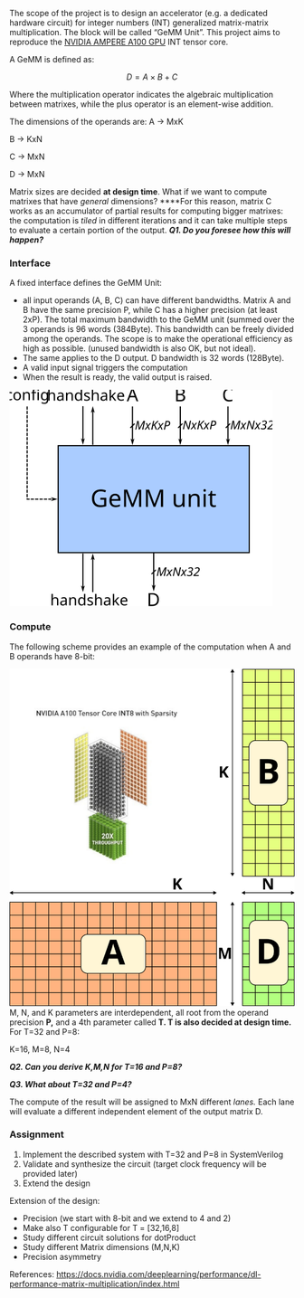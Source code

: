 The scope of the project is to design an accelerator (e.g. a dedicated hardware circuit) for integer numbers (INT) generalized matrix-matrix multiplication. The block will be called “GeMM Unit”. This project aims to reproduce the [NVIDIA AMPERE A100 GPU](https://images.nvidia.com/aem-dam/en-zz/Solutions/data-center/nvidia-ampere-architecture-whitepaper.pdf) INT tensor core.

A GeMM is defined as:

$$
D = A \times B + C
$$

Where the multiplication operator indicates the algebraic multiplication between matrixes, while the plus operator is an element-wise addition.

The dimensions of the operands are:
A → MxK

B → KxN

C → MxN

D → MxN

Matrix sizes are decided **at design time**.
What if we want to compute matrixes that have *general* dimensions?
****For this reason, matrix C works as an accumulator of partial results for computing bigger matrixes: the computation is *tiled* in different iterations and it can take multiple steps to evaluate a certain portion of the output.
***Q1. Do you foresee how this will happen?***

### Interface

A fixed interface defines the GeMM Unit: 

- all input operands (A, B, C) can have different bandwidths. 
Matrix A and B have the same precision P, while C has a higher precision (at least 2xP). 
The total maximum bandwidth to the GeMM unit (summed over the 3 operands is 96 words (384Byte). This bandwidth can be freely divided among the operands. The scope is to make the operational efficiency as high as possible. (unused bandwidth is also OK, but not ideal).
- The same applies to the D output. D bandwidth is 32 words (128Byte).
- A valid input signal triggers the computation
- When the result is ready, the valid output is raised.

![alt text](./figs/TLV.svg "Top level entity interface")

### Compute

The following scheme provides an example of the computation when A and B operands have 8-bit:

![alt text](./figs/matmul.svg "GeMM in INT8 (NVIDIA solution)")
M, N, and K parameters are interdependent, all root from the operand precision **P,** and a 4th parameter called **T. T is also decided at design time.**
For T=32 and P=8:

K=16, M=8, N=4

***Q2. Can you derive K,M,N for T=16 and P=8?***

***Q3. What about T=32 and P=4?***

The compute of the result will be assigned to MxN different *lanes.* Each lane will evaluate a different independent element of the output matrix D.

### Assignment

1. Implement the described system with T=32 and P=8 in SystemVerilog
2. Validate and synthesize the circuit (target clock frequency will be provided later)
3. Extend the design

Extension of the design:

- Precision (we start with 8-bit and we extend to 4 and 2)
- Make also T configurable for T = [32,16,8]
- Study different circuit solutions for dotProduct
- Study different Matrix dimensions (M,N,K)
- Precision asymmetry

References:
https://docs.nvidia.com/deeplearning/performance/dl-performance-matrix-multiplication/index.html
